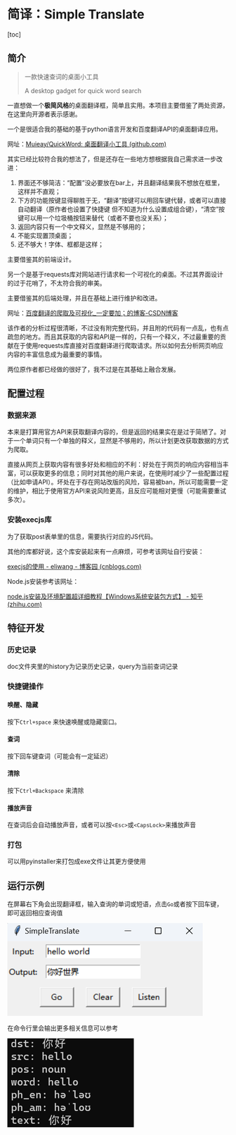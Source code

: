 # 简译：Simple Translate

[toc]

## 简介

> 一款快速查词的桌面小工具
>
> A desktop gadget for quick word search

一直想做一个**极简风格**的桌面翻译框，简单且实用。本项目主要借鉴了两处资源，在这里向开源者表示感谢。

一个是很适合我的基础的基于python语言开发和百度翻译API的桌面翻译应用。

网址：[Muieay/QuickWord: 桌面翻译小工具 (github.com)](https://github.com/Muieay/QuickWord)

其实已经比较符合我的想法了，但是还存在一些地方想根据我自己需求进一步改进：

1. 界面还不够简洁：“配置”没必要放在bar上，并且翻译结果我不想放在框里，这样并不直观；
2. 下方的功能按键显得聊胜于无，“翻译”按键可以用回车键代替，或者可以直接自动翻译（原作者也设置了快捷键 但不知道为什么设置成组合键），“清空”按键可以用一个垃圾桶按钮来替代（或者不要也没关系）；
3. 返回内容只有一个中文释义，显然是不够用的；
4. 不能实现置顶桌面；
5. 还不够大！字体、框都是这样；

主要借鉴其的前端设计。



另一个是基于requests库对网站进行请求和一个可视化的桌面。不过其界面设计的过于花哨了，不太符合我的审美。

主要借鉴其的后端处理，并且在基础上进行维护和改进。

网址：[百度翻译的爬取及可视化_一定要加；的博客-CSDN博客](https://blog.csdn.net/m0_53419397/article/details/116269548)

该作者的分析过程很清晰，不过没有附完整代码，并且附的代码有一点乱，也有点疏忽的地方。而且其获取的内容和API是一样的，只有一个释义，不过最重要的贡献在于使用requests库直接对百度翻译进行爬取请求。所以如何去分析网页响应内容的丰富信息成为最重要的事情。

两位原作者都已经做的很好了，我不过是在其基础上融合发展。



## 配置过程

### 数据来源

本来是打算用官方API来获取翻译内容的，但是返回的结果实在是过于简陋了。对于一个单词只有一个单独的释义，显然是不够用的，所以计划更改获取数据的方式为爬取。

直接从网页上获取内容有很多好处和相应的不利：好处在于网页的响应内容相当丰富，可以获取更多的信息；同时对其他的用户来说，在使用时减少了一些配置过程（比如申请API）。坏处在于存在网站改版的风险，容易被ban，所以可能需要一定的维护，相比于使用官方API来说风险更高，且反应可能相对更慢（可能需要重试多次）。



### 安装execjs库

为了获取post表单里的信息，需要执行对应的JS代码。

其他的库都好说，这个库安装起来有一点麻烦，可参考该网址自行安装：

[execjs的使用 - eliwang - 博客园 (cnblogs.com)](https://www.cnblogs.com/eliwang/p/15245256.html)

Node.js安装参考该网址：

[node.js安装及环境配置超详细教程【Windows系统安装包方式】 - 知乎 (zhihu.com)](https://zhuanlan.zhihu.com/p/442215189)



## 特征开发

### 历史记录

doc文件夹里的history为记录历史记录，query为当前查词记录

### 快捷键操作

#### 唤醒、隐藏

按下`Ctrl+space` 来快速唤醒或隐藏窗口。

#### 查词

按下回车键查词（可能会有一定延迟）

#### 清除

按下`Ctrl+Backspace` 来清除

#### 播放声音

在查词后会自动播放声音，或者可以按`<Esc>`或`<CapsLock>`来播放声音

### 打包

可以用pyinstaller来打包成exe文件让其更方便使用

## 运行示例

在屏幕右下角会出现翻译框，输入查询的单词或短语，点击`Go`或者按下回车键，即可返回相应查询值

![image-20230622185731255](.\docs\window.png)

在命令行里会输出更多相关信息可以参考

![image-20230622185731255](.\docs\cmd.png)

